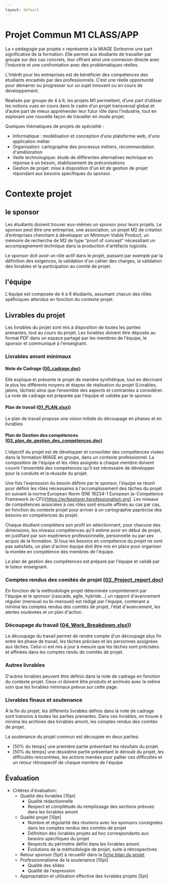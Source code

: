 ```yaml
---
layout: default
---
```


# Projet Commun M1 CLASS/APP

La « pédagogie par projets » représente à la MIAGE Sorbonne une part significative de la formation. Elle permet aux étudiants de travailler par groupe sur des cas concrets, leur offrant ainsi une connexion directe avec l’industrie et une confrontation avec des problématiques réelles.

L’intérêt pour les entreprises est de bénéficier des compétences des étudiants encadrés par des professionnels. C’est une réelle opportunité pour démarrer ou progresser sur un sujet in­novant ou en cours de développement.

Réalisés par groupe de 4 à 6, les projets M1 permettent, d’une part d’utiliser les notions vues en cours dans le cadre d’un projet transversal global et d’autre part de mieux appréhender leur futur rôle dans l’industrie, tout en explorant une nouvelle façon de travailler en mode projet.

Quelques thématiques de projets de spécialité :

* Informatique : modélisation et conception d’une plate­forme web, d'une application métier
* Organisation: cartographie des processus métiers, recommandation d'amélioration
* Veille technologique: étude de différentes alternatives technique en réponse à un besoin, établissement de préconisations
* Gestion de projet: mise à disposition d'un kit de gestion de projet répondant aux besoins spécifiques du sponsor.

# Contexte projet

## le sponsor

Les étudiants doivent trouver eux-mêmes un sponsor pour leurs projets. Le sponsor peut être une entreprise, une association, un projet M2 de création d’entreprises cherchant à développer un Minimum Viable Product, un mémoire de recherche de M2 de type “proof of concept” nécessitant un accompagnement technique dans la production d'artéfacts logiciels.

Le sponsor doit avoir un rôle actif dans le projet, passant par exemple par la définition des exigences, la validation d'un cahier des charges, la validation des livrables et la participation au comité de projet.

## l'équipe

L'équipe est composée de 4 à 6 étudiants, assumant chacun des rôles spéficiques attendus en fonction du contexte projet.

## Livrables du projet

Les livrables du projet sont mis à disposition de toutes les parties prenantes, tout au cours du projet. Les livrables doivent être déposés au format PDF dans un espace partagé par les membres de l'équipe, le sponsor et communiqué à l'enseignant.

### Livrables amont minimaux 

#### Note de Cadrage ([00_cadrage.doc](assets/templates/00_cadrage.doc))

Elle explique et  présente le projet de manière synthétique, tout en décrivant le plus les différents moyens et étapes de réalisation du projet (Livrables, jalons, tâches) ainsi que l’ensemble des aspects et contraintes à considérer.  La note de cadrage est préparée par l'équipe et validée par le sponsor.

#### Plan de travail ([01_PLAN.xlsx](assets/templates/01_PLAN.xlsx)))

Le plan de travail propose une vision initiale du découpage en phases et en livrables 

#### Plan de Gestion des compétences ([03_plan_de_gestion_des_compétences.doc](assets/templates/03_plan_de_gestion_des_compétences.doc))

L’objectif du projet est de développer et consolider des compétences visées dans la formation MIAGE en groupe, dans un contexte professionnel. La composition de l'équipe et les rôles assignés à chaque membre doivent couvrir l'ensemble des compétences qu'il est nécessaire de développer pour la conduite et la réussite du projet.

Une fois l'expression du besoin définie par le sponsor, l'équipe se réunit pour définir les rôles nécessaires à l'accomplissement des tâches du projet en suivant la norme European Norm (EN) 16234-1 European (e-Competence Framework (e-CF))[https://ecfexplorer.itprofessionalism.org]. Les niveaux de compétences associées à ces rôles sont ensuite affinés au cas par cas, en fonction du contexte projet pour arriver à un cartographie paprécise des besoins en compétences du projet.

Chaque étudiant complètera son profil en sélectionnant, pour chacune des dimensions, les niveaux compétences qu'il estime avoir en début de projet, en justifiant par son expérience professionnelle, personnelle ou par ses acquis de la formation. Si tous les besoins en compétence du projet ne sont pas satisfaits, un plan d'action équipe doit être mis en place pour organiser la montée en compétence des membres de l'équipe.

Le plan de gestion des compétences est préparé par l'équipe et validé par le tuteur enseignant.

### Comptes rendus des comités de projet ([02_Project_report.doc](assets/templates/02_Project_report.doc))

En fonction de la méthodologie projet déterminée conjointement par l'équipe et le sponsor (cascade, agile, hybride...) un rapport d'avancement régulier (mensuel ou bi-mensuel) est rédigé par l'équipe, contenant a minima les comptes rendus des comités de projet, l'état d'avancement, les alertes soulevées et un plan d'action.

### Découpage du travail ([04_Work_Breakdown.xlsx](assets/templates/04_Work_Breakdown.xlsx)))

Le découpage du travail permet de rendre compte d'un découpage plus fin entre les phase de travail, les tâches précises et les personnes assignées aux tâches. Celui-ci est mis à jour à mesure que les tâches sont précisées et affinées dans les comptes rendu de comités de projet.



### Autres livrables 

D'autres livrables peuvent être définis dans la note de cadrage en fonction du contexte projet. Ceux-ci doivent être produits et archivés avec le même soin que les livrables minimaux prévus sur cette page.

### Livrables finaux et soutenance

À la fin du projet, les différents livrables définis dans la note de cadrage sont transmis à toutes les parties prenantes. Dans ces livrables, on trouve à minima les archives des livrables amont, les comptes rendus des comités de projet.

La soutenance du projet commun est découpée en deux parties: 
* [50% du temps] une première partie présentant les résultats du projet.
* [50% du temps] une deuxième partie présentant le déroulé du projet, les difficultés rencontrées, les actions menées pour pallier ces difficultés et un retour rétrospectif de chaque membre de l'équipe

## Évaluation

* Critères d'évaluation:
  * Qualité des livrables \[10pt\]
    * Qualité rédactionnelle
    * Respect et complétude du remplissage des sections prévues dans les livrables amont
  * Qualité projet  \[10pt]
    * Nombre et régularité des réunions avec les sponsors consignées dans les comptes rendus des comités de projet
    * Définition des livrables projets ad hoc correspondants aux besoins spécifiques du projet 
    * Respects du périmètre défini dans les livrables amont.
    * Évolutions de la méthodologie de projet, suite à rétrospectives
  * Retour sponsor \[5pt\] à recueillir dans la [fiche bilan du projet](assets/templates/05_retour_sponsor/05_retour_sponsor.pdf)
  * Professionnalisme de la soutenance \[10pt\]
    * Qualité des slides
    * Qualité de l'expression
  * Appropriation et utilisation effective des livrables projets \[5pt\]
